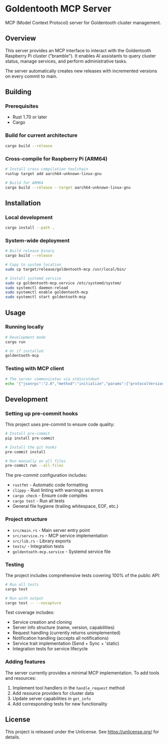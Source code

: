 # Goldentooth MCP Server

MCP (Model Context Protocol) server for Goldentooth cluster management.

## Overview

This server provides an MCP interface to interact with the Goldentooth Raspberry Pi cluster ("bramble"). It enables AI assistants to query cluster status, manage services, and perform administrative tasks.

The server automatically creates new releases with incremented versions on every commit to main.

## Building

### Prerequisites
- Rust 1.70 or later
- Cargo

### Build for current architecture
```bash
cargo build --release
```

### Cross-compile for Raspberry Pi (ARM64)
```bash
# Install cross-compilation toolchain
rustup target add aarch64-unknown-linux-gnu

# Build for ARM64
cargo build --release --target aarch64-unknown-linux-gnu
```

## Installation

### Local development
```bash
cargo install --path .
```

### System-wide deployment
```bash
# Build release binary
cargo build --release

# Copy to system location
sudo cp target/release/goldentooth-mcp /usr/local/bin/

# Install systemd service
sudo cp goldentooth-mcp.service /etc/systemd/system/
sudo systemctl daemon-reload
sudo systemctl enable goldentooth-mcp
sudo systemctl start goldentooth-mcp
```

## Usage

### Running locally
```bash
# Development mode
cargo run

# Or if installed
goldentooth-mcp
```

### Testing with MCP client
```bash
# The server communicates via stdin/stdout
echo '{"jsonrpc":"2.0","method":"initialize","params":{"protocolVersion":"0.1.0","capabilities":{}},"id":1}' | goldentooth-mcp
```

## Development

### Setting up pre-commit hooks
This project uses pre-commit to ensure code quality:

```bash
# Install pre-commit
pip install pre-commit

# Install the git hooks
pre-commit install

# Run manually on all files
pre-commit run --all-files
```

The pre-commit configuration includes:
- `rustfmt` - Automatic code formatting
- `clippy` - Rust linting with warnings as errors
- `cargo check` - Ensure code compiles
- `cargo test` - Run all tests
- General file hygiene (trailing whitespace, EOF, etc.)

### Project structure
- `src/main.rs` - Main server entry point
- `src/service.rs` - MCP service implementation
- `src/lib.rs` - Library exports
- `tests/` - Integration tests
- `goldentooth-mcp.service` - Systemd service file

### Testing
The project includes comprehensive tests covering 100% of the public API:

```bash
# Run all tests
cargo test

# Run with output
cargo test -- --nocapture
```

Test coverage includes:
- Service creation and cloning
- Server info structure (name, version, capabilities)
- Request handling (currently returns unimplemented)
- Notification handling (accepts all notifications)
- Service trait implementation (Send + Sync + 'static)
- Integration tests for service lifecycle

### Adding features
The server currently provides a minimal MCP implementation. To add tools and resources:

1. Implement tool handlers in the `handle_request` method
2. Add resource providers for cluster data
3. Update server capabilities in `get_info`
4. Add corresponding tests for new functionality

## License

This project is released under the Unlicense. See https://unlicense.org/ for details.
